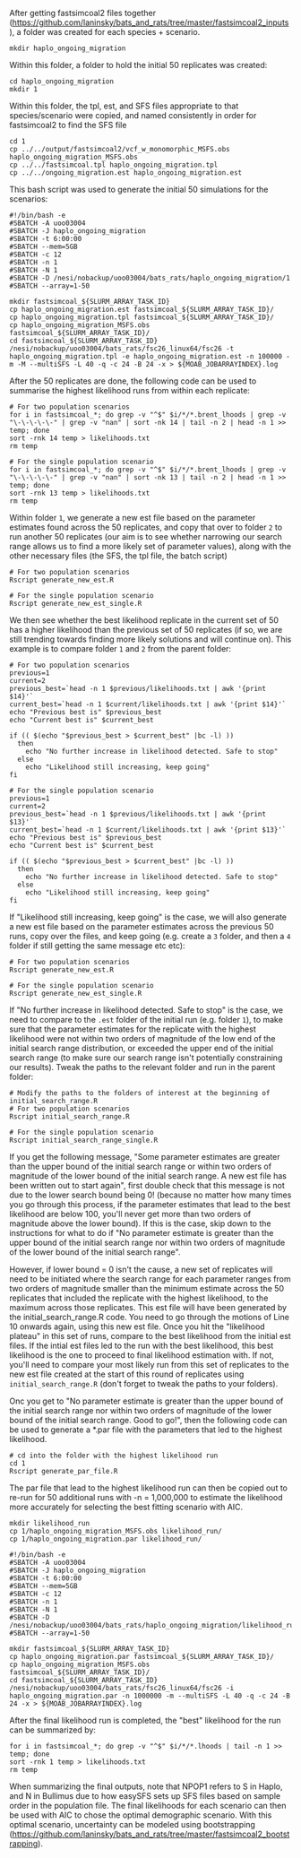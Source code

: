 After getting fastsimcoal2 files together (https://github.com/laninsky/bats_and_rats/tree/master/fastsimcoal2_inputs), a folder was created for each species + scenario.
```
mkdir haplo_ongoing_migration
```
Within this folder, a folder to hold the initial 50 replicates was created:
```
cd haplo_ongoing_migration
mkdir 1
```
Within this folder, the tpl, est, and SFS files appropriate to that species/scenario were copied, and named consistently in order for fastsimcoal2 to find the SFS file
```
cd 1
cp ../../output/fastsimcoal2/vcf_w_monomorphic_MSFS.obs haplo_ongoing_migration_MSFS.obs
cp ../../fastsimcoal.tpl haplo_ongoing_migration.tpl
cp ../../ongoing_migration.est haplo_ongoing_migration.est
```
This bash script was used to generate the initial 50 simulations for the scenarios:
```
#!/bin/bash -e
#SBATCH -A uoo03004
#SBATCH -J haplo_ongoing_migration
#SBATCH -t 6:00:00
#SBATCH --mem=5GB
#SBATCH -c 12
#SBATCH -n 1
#SBATCH -N 1
#SBATCH -D /nesi/nobackup/uoo03004/bats_rats/haplo_ongoing_migration/1
#SBATCH --array=1-50

mkdir fastsimcoal_${SLURM_ARRAY_TASK_ID}
cp haplo_ongoing_migration.est fastsimcoal_${SLURM_ARRAY_TASK_ID}/
cp haplo_ongoing_migration.tpl fastsimcoal_${SLURM_ARRAY_TASK_ID}/
cp haplo_ongoing_migration_MSFS.obs fastsimcoal_${SLURM_ARRAY_TASK_ID}/
cd fastsimcoal_${SLURM_ARRAY_TASK_ID}
/nesi/nobackup/uoo03004/bats_rats/fsc26_linux64/fsc26 -t haplo_ongoing_migration.tpl -e haplo_ongoing_migration.est -n 100000 -m -M --multiSFS -L 40 -q -c 24 -B 24 -x > ${MOAB_JOBARRAYINDEX}.log
```

After the 50 replicates are done, the following code can be used to summarise the highest likelihood runs from within each replicate:
```
# For two population scenarios
for i in fastsimcoal_*; do grep -v "^$" $i/*/*.brent_lhoods | grep -v "\-\-\-\-\-" | grep -v "nan" | sort -nk 14 | tail -n 2 | head -n 1 >> temp; done
sort -rnk 14 temp > likelihoods.txt
rm temp

# For the single population scenario
for i in fastsimcoal_*; do grep -v "^$" $i/*/*.brent_lhoods | grep -v "\-\-\-\-\-" | grep -v "nan" | sort -nk 13 | tail -n 2 | head -n 1 >> temp; done
sort -rnk 13 temp > likelihoods.txt
rm temp
```
Within folder `1`, we generate a new est file based on the parameter estimates found across the 50 replicates, and copy that over to folder `2` to run another 50 replicates (our aim is to see whether narrowing our search range allows us to find a more likely set of parameter values), along with the other necessary files (the SFS, the tpl file, the batch script)
```
# For two population scenarios
Rscript generate_new_est.R

# For the single population scenario
Rscript generate_new_est_single.R
```
We then see whether the best likelihood replicate in the current set of 50 has a higher likelihood than the previous set of 50 replicates (if so, we are still trending towards finding more likely solutions and will continue on). This example is to compare folder `1` and `2` from the parent folder:
```
# For two population scenarios
previous=1
current=2
previous_best=`head -n 1 $previous/likelihoods.txt | awk '{print $14}'`
current_best=`head -n 1 $current/likelihoods.txt | awk '{print $14}'`
echo "Previous best is" $previous_best
echo "Current best is" $current_best

if (( $(echo "$previous_best > $current_best" |bc -l) ))
  then
    echo "No further increase in likelihood detected. Safe to stop"
  else   
    echo "Likelihood still increasing, keep going"
fi

# For the single population scenario
previous=1
current=2
previous_best=`head -n 1 $previous/likelihoods.txt | awk '{print $13}'`
current_best=`head -n 1 $current/likelihoods.txt | awk '{print $13}'`
echo "Previous best is" $previous_best
echo "Current best is" $current_best

if (( $(echo "$previous_best > $current_best" |bc -l) ))
  then
    echo "No further increase in likelihood detected. Safe to stop"
  else   
    echo "Likelihood still increasing, keep going"
fi
```
If "Likelihood still increasing, keep going" is the case, we will also generate a new est file based on the parameter estimates across the previous 50 runs, copy over the files, and keep going (e.g. create a `3` folder, and then a `4` folder if still getting the same message etc etc):
```
# For two population scenarios
Rscript generate_new_est.R

# For the single population scenario
Rscript generate_new_est_single.R
```
If "No further increase in likelihood detected. Safe to stop" is the case, we need to compare to the `.est` folder of the initial run (e.g. folder `1`), to make sure that the parameter estimates for the replicate with the highest likelihood were not within two orders of magnitude of the low end of the initial search range distribution, or exceeded the upper end of the initial search range (to make sure our search range isn't potentially constraining our results). Tweak the paths to the relevant folder and run in the parent folder:  
```
# Modify the paths to the folders of interest at the beginning of initial_search_range.R
# For two population scenarios
Rscript initial_search_range.R

# For the single population scenario
Rscript initial_search_range_single.R
```
If you get the following message, "Some parameter estimates are greater than the upper bound of the initial search range or within two orders of magnitude of the lower bound of the initial search range. A new est file has been written out to start again", first double check that this message is not due to the lower search bound being 0! (because no matter how many times you go through this process, if the parameter estimates that lead to the best likelihood are below 100, you'll never get more than two orders of magnitude above the lower bound). If this is the case, skip down to the instructions for what to do if "No parameter estimate is greater than the upper bound of the initial search range nor within two orders of magnitude of the lower bound of the initial search range".
 
However, if lower bound = 0 isn't the cause, a new set of replicates will need to be initiated where the search range for each parameter ranges from two orders of magnitude smaller than the minimum estimate across the 50 replicates that included the replicate with the highest likelihood, to the maximum across those replicates. This est file will have been generated by the initial_search_range.R code. You need to go through the motions of Line 10 onwards again, using this new est file. Once you hit the "likelihood plateau" in this set of runs, compare to the best likelihood from the initial est files. If the intial est files led to the run with the best likelihood, this best likelihood is the one to proceed to final likelihood estimation with. If not, you'll need to compare your most likely run from this set of replicates to the new est file created at the start of this round of replicates using `initial_search_range.R` (don't forget to tweak the paths to your folders).

Onc you get to "No parameter estimate is greater than the upper bound of the initial search range nor within two orders of magnitude of the lower bound of the initial search range. Good to go!", then the following code can be used to generate a \*.par file with the parameters that led to the highest likelihood.
```
# cd into the folder with the highest likelihood run
cd 1
Rscript generate_par_file.R
```
The par file that lead to the highest likelihood run can then be copied out to re-run for 50 additional runs with -n = 1,000,000 to estimate the likelihood more accurately for selecting the best fitting scenario with AIC.
```
mkdir likelihood_run
cp 1/haplo_ongoing_migration_MSFS.obs likelihood_run/
cp 1/haplo_ongoing_migration.par likelihood_run/

#!/bin/bash -e
#SBATCH -A uoo03004
#SBATCH -J haplo_ongoing_migration
#SBATCH -t 6:00:00
#SBATCH --mem=5GB
#SBATCH -c 12
#SBATCH -n 1
#SBATCH -N 1
#SBATCH -D /nesi/nobackup/uoo03004/bats_rats/haplo_ongoing_migration/likelihood_run
#SBATCH --array=1-50

mkdir fastsimcoal_${SLURM_ARRAY_TASK_ID}
cp haplo_ongoing_migration.par fastsimcoal_${SLURM_ARRAY_TASK_ID}/
cp haplo_ongoing_migration_MSFS.obs fastsimcoal_${SLURM_ARRAY_TASK_ID}/
cd fastsimcoal_${SLURM_ARRAY_TASK_ID}
/nesi/nobackup/uoo03004/bats_rats/fsc26_linux64/fsc26 -i haplo_ongoing_migration.par -n 1000000 -m --multiSFS -L 40 -q -c 24 -B 24 -x > ${MOAB_JOBARRAYINDEX}.log
```
After the final likelihood run is completed, the "best" likelihood for the run can be summarized by:
```
for i in fastsimcoal_*; do grep -v "^$" $i/*/*.lhoods | tail -n 1 >> temp; done
sort -rnk 1 temp > likelihoods.txt
rm temp
```
When summarizing the final outputs, note that NPOP1 refers to S in Haplo, and N in Bullimus due to how easySFS sets up SFS files based on sample order in the population file. The final likelihoods for each scenario can then be used with AIC to chose the optimal demographic scenario. With this optimal scenario, uncertainty can be modeled using bootstrapping (https://github.com/laninsky/bats_and_rats/tree/master/fastsimcoal2_bootstrapping).
